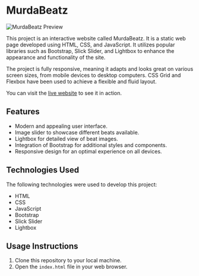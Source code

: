 # MurdaBeatz

![MurdaBeatz Preview](https://wvargas24.github.io/MurdaBeatz/images/murda-beatz-site-1.1.webp)

This project is an interactive website called MurdaBeatz. It is a static web page developed using HTML, CSS, and JavaScript. It utilizes popular libraries such as Bootstrap, Slick Slider, and Lightbox to enhance the appearance and functionality of the site.

The project is fully responsive, meaning it adapts and looks great on various screen sizes, from mobile devices to desktop computers. CSS Grid and Flexbox have been used to achieve a flexible and fluid layout.

You can visit the [live website](https://wvargas24.github.io/MurdaBeatz/) to see it in action.

## Features

- Modern and appealing user interface.
- Image slider to showcase different beats available.
- Lightbox for detailed view of beat images.
- Integration of Bootstrap for additional styles and components.
- Responsive design for an optimal experience on all devices.

## Technologies Used

The following technologies were used to develop this project:

- HTML
- CSS
- JavaScript
- Bootstrap
- Slick Slider
- Lightbox

## Usage Instructions

1. Clone this repository to your local machine.
2. Open the `index.html` file in your web browser.


